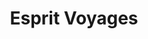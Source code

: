 ---
title: "Esprit Voyages"
url: /yvetot/esprit-voyages-rue-edmond-labbe/
shop: agence de voyage
---